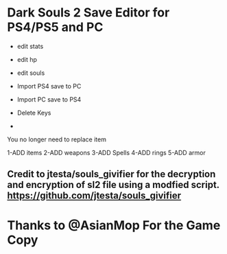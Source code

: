 
# Dark Souls 2 Save Editor for PS4/PS5 and PC
-   edit stats
-   edit hp
-   edit souls
-   Import PS4 save to PC
-   Import PC save to PS4
-   Delete Keys

-   
You no longer need to replace item

1-ADD items
2-ADD weapons
3-ADD Spells
4-ADD rings
5-ADD armor


## Credit to jtesta/souls_givifier for the decryption and encryption of sl2 file using a modfied script. https://github.com/jtesta/souls_givifier
# Thanks to @AsianMop For the Game Copy
